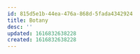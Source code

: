 ```yaml
---
id: 815d5e1b-44ea-476a-868d-5fada4342924
title: Botany
desc: ''
updated: 1616832638228
created: 1616832638228
---
```


